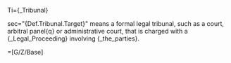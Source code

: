 Ti={_Tribunal}

sec="{Def.Tribunal.Target}" means a formal legal tribunal, such as a court, arbitral panel{q} or administrative court, that is charged with a {_Legal_Proceeding} involving {_the_parties}.

=[G/Z/Base]
